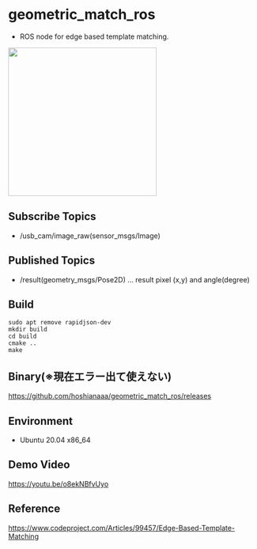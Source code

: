 # geometric_match_ros

- ROS node for edge based template matching.

<img src="https://user-images.githubusercontent.com/40942409/155449910-6d3edcda-0c2a-4235-8ec6-b612bd1ed6de.png" width="300">

## Subscribe Topics

- /usb_cam/image_raw(sensor_msgs/Image)

## Published Topics

- /result(geometry_msgs/Pose2D) ... result pixel (x,y) and angle(degree)

## Build

```
sudo apt remove rapidjson-dev
mkdir build
cd build
cmake ..
make
```

## Binary(※現在エラー出て使えない)
  
https://github.com/hoshianaaa/geometric_match_ros/releases
  

## Environment
- Ubuntu 20.04 x86_64

## Demo Video

https://youtu.be/o8ekNBfvUyo

## Reference

https://www.codeproject.com/Articles/99457/Edge-Based-Template-Matching
